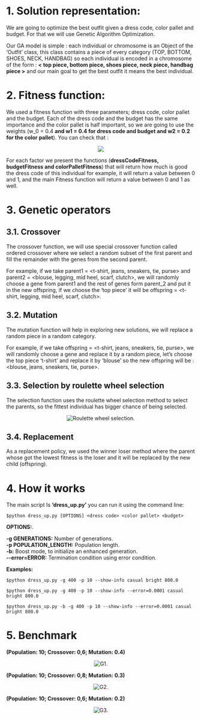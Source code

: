 # 1. Solution representation:

We are going to optimize the best outfit given a dress code, color pallet and budget. For that we will use Genetic Algorithm Optimization.

Our GA model is simple : each individual or chromosome is an Object of the ‘Outfit’ class, this class contains a piece of every category (TOP, BOTTOM, SHOES, NECK, HANDBAG) so each individual is encoded in a chromosome of the form : **< top piece, bottom piece, shoes piece, neck piece, handbag piece >** and our main goal to get the best outfit it means the best individual.

# 2. Fitness function:

We used a fitness function with three parameters; dress code, color pallet and the budget. Each of the dress code and the budget has the same importance and the color pallet is half important, so we are going to use the weights (w_0 = 0.4 **and w1 = 0.4 for dress code and budget and  w2 = 0.2 for the color pallet**). You can check that :

<p align='center'>
<img src="https://render.githubusercontent.com/render/math?math=\sum_{i=1}^{3} w_i = 1">
</p>

For each factor we present the functions (**dressCodeFitness, budgetFitness and colorPalletFitness**) that will return how much is good the dress code of this individual for example, it will return a value between 0 and 1, and the main Fitness function will return a value between 0 and 1 as well.

# 3. Genetic operators
## 3.1. Crossover
The crossover function, we will use special crossover function called ordered crossover where we select a random subset  of the first parent and fill the remainder with the genes from the second parent.

For example, if we take parent1 = <t-shirt, jeans, sneakers, tie, purse> and parent2 = <blouse, legging, mid heel, scarf, clutch>, we will randomly choose a gene from parent1 and the rest of genes form parent_2 and put it in the new offspring, if we choose the ‘top piece’ it will be offspring = <t-shirt, legging, mid heel, scarf, clutch>.
## 3.2. Mutation
The mutation function will help in exploring new solutions, we will replace a random piece in a random category.

For example, if we take offspring = <t-shirt, jeans, sneakers, tie, purse>, we will randomly choose a gene and replace it by a random piece, let’s choose the top piece ‘t-shirt’ and replace it by ‘blouse’ so the new offspring will be : <blouse, jeans, sneakers, tie, purse>.
## 3.3. Selection by roulette wheel selection
The selection function uses the roulette wheel selection method to select the parents, so the fittest individual has bigger chance of being selected.

<p align='center'>
<img src='https://www.tutorialspoint.com/genetic_algorithms/images/roulette_wheel_selection.jpg' alt='Roulette wheel selection.'/>
</p>

## 3.4. Replacement
As a replacement policy, we used the winner loser method where the parent whose got the lowest fitness is the loser and it will be replaced by the new child (offspring).
# 4. How it works
The main script Is **‘dress_up.py’** you can run it using the command line:

```$python dress_up.py [OPTIONS] <dress code> <color pallet> <budget>```

**OPTIONS:**.  
  
**-g GENERATIONS:** Number of generations.  
**-p POPULATION_LENGTH:** Population length.  
**-b:** Boost mode, to initialize an enhanced generation.  
**--error=ERROR:** Termination condition using error condition.  

**Examples:**
 
```$python dress_up.py -g 400 -p 10 --show-info casual bright 800.0```

```$python dress_up.py -g 400 -p 10 --show-info --error=0.0001 casual bright 800.0```

```$python dress_up.py -b -g 400 -p 10 --show-info --error=0.0001 casual bright 800.0```

# 5. Benchmark

**(Population: 10; Crossover: 0,6; Mutation: 0.4)**

<p align='center'>
<img src='https://i.ibb.co/BK4kN0c/g1.png' alt='G1.'/>
</p>

**(Population: 10; Crossover: 0,8; Mutation: 0.3)**

<p align='center'>
<img src='https://i.ibb.co/dPjcQzq/g2.png' alt='G2.'/>
</p>

**(Population: 10; Crossover: 0,6; Mutation: 0.2)**

<p align='center'>
<img src='https://i.ibb.co/KbX3Tf3/g3.png' alt='G3.'/>
</p>
